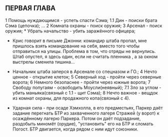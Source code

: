 ﻿## ПЕРВАЯ ГЛАВА


1 Помощь нуждающимся - успеть спасти Сэма;
	1.1 Дин - поиски брата Сэма (цепочка);
		...
2 Комната охраны - поиск оружия;
3 Арсенал - поиск оружия;
	* Убрать начальство - убить заражённого офицера;
   * Крис говорит в письме Джонни: командир штаба пропал, мне пришлось взять командование на себя, вместо того чтобы отправиться на улицы. Проблема в том, что отряды не вернулись. Штаб опустел, я здесь один, если не считать пленника , а за окном выстрелы сменила тишина...
   * Начальник штаба заперся в Арсенале со спецназом и ГО.;
4 Нечто ценное - открытие клеток;
5 Северный ход - пройти через северные ворота;
6 Немного безопаснее - пройти через южные ворота;
7 Свободу попугаям - освободить Моусли(неявный);
	7.1 Зло за углом - убить маньяка(связный с 1.1 - щит Сэма);
8 Нечто важное - вещдок из комнат охраны, для продажного копа(связный с 4).

* Ударная сила - при осаде Хэмхолла, в его предместьях, Паркер даёт задание перегнать БТР из захваченного лагеря Стражей (у ворот) к осаждённому лагерю Паркера. Потом он даёт подзадание, раздобыть миномёт (орудие), "установить" его на БТР и сломать Погост. БТР двигается, когда рядом с ним идут союзники.